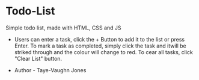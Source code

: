 # Todo-List

Simple todo list, made with HTML, CSS and JS

- Users can enter a task, click the + Button to add it to the list or press Enter. To mark a task as completed, simply click the task and itwill be striked through and the colour will change to red. To cear all tasks, click "Clear List" button.

- Author - Taye-Vaughn Jones